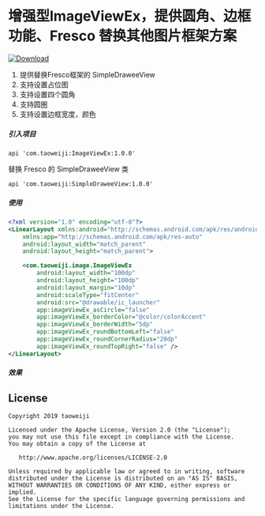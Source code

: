 

# 增强型ImageViewEx，提供圆角、边框功能、Fresco 替换其他图片框架方案

[![Download](https://api.bintray.com/packages/taoweiji/maven/ImageViewEx/images/download.svg)](https://bintray.com/taoweiji/maven/ImageViewEx/_latestVersion)

1. 提供替换Fresco框架的 SimpleDraweeView
2. 支持设置占位图
3. 支持设置四个圆角
4. 支持圆圈
5. 支持设置边框宽度，颜色

##### 引入项目

```
api 'com.taoweiji:ImageViewEx:1.0.0'
```
替换 Fresco 的 SimpleDraweeView 类
```
api 'com.taoweiji:SimpleDraweeView:1.0.0'
```

##### 使用
```xml
<?xml version="1.0" encoding="utf-8"?>
<LinearLayout xmlns:android="http://schemas.android.com/apk/res/android"
    xmlns:app="http://schemas.android.com/apk/res-auto"
    android:layout_width="match_parent"
    android:layout_height="match_parent">

    <com.taoweiji.image.ImageViewEx
        android:layout_width="100dp"
        android:layout_height="100dp"
        android:layout_margin="10dp"
        android:scaleType="fitCenter"
        android:src="@drawable/ic_launcher"
        app:imageViewEx_asCircle="false"
        app:imageViewEx_borderColor="@color/colorAccent"
        app:imageViewEx_borderWidth="5dp"
        app:imageViewEx_roundBottomLeft="false"
        app:imageViewEx_roundCornerRadius="20dp"
        app:imageViewEx_roundTopRight="false" />
</LinearLayout>

```


##### 效果
[](example_01.png)



## License

    Copyright 2019 taoweiji
    
    Licensed under the Apache License, Version 2.0 (the "License");
    you may not use this file except in compliance with the License.
    You may obtain a copy of the License at
    
       http://www.apache.org/licenses/LICENSE-2.0
    
    Unless required by applicable law or agreed to in writing, software
    distributed under the License is distributed on an "AS IS" BASIS,
    WITHOUT WARRANTIES OR CONDITIONS OF ANY KIND, either express or implied.
    See the License for the specific language governing permissions and
    limitations under the License.

